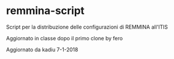 # remmina-script
Script per la distribuzione delle configurazioni di REMMINA all'ITIS

Aggiornato in classe dopo il primo clone by fero


Aggiornato da kadiu 7-1-2018